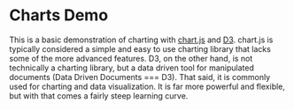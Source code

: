 # Charts Demo

This is a basic demonstration of charting with [chart.js](http://www.chartjs.org/docs/) and [D3](https://github.com/mbostock/d3/wiki). chart.js is typically considered a simple and easy to use charting library that lacks some of the more advanced features. D3, on the other hand, is not technically a charting library, but a data driven tool for manipulated documents (Data Driven Documents === D3). That said, it is commonly used for charting and data visualization. It is far more powerful and flexible, but with that comes a fairly steep learning curve. 

